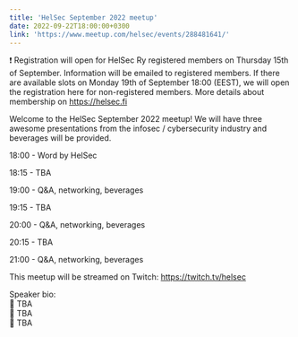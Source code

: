 ```yaml
---
title: 'HelSec September 2022 meetup'
date: 2022-09-22T18:00:00+0300
link: 'https://www.meetup.com/helsec/events/288481641/'
---
```


❗ Registration will open for HelSec Ry registered members on Thursday 15th of September. Information will be emailed to registered members. If there are available slots on Monday 19th of September 18:00 (EEST), we will open the registration here for non-registered members. More details about membership on <https://helsec.fi>

 Welcome to the HelSec September 2022 meetup! We will have three awesome presentations from the infosec / cybersecurity industry and beverages will be provided.

 18:00 - Word by HelSec

 18:15 - TBA

 19:00 - Q&A, networking, beverages

 19:15 - TBA

 20:00 - Q&A, networking, beverages

 20:15 - TBA

 21:00 - Q&A, networking, beverages

 This meetup will be streamed on Twitch: <https://twitch.tv/helsec>

 Speaker bio:  
🔷 TBA  
🔷 TBA  
🔷 TBA

 